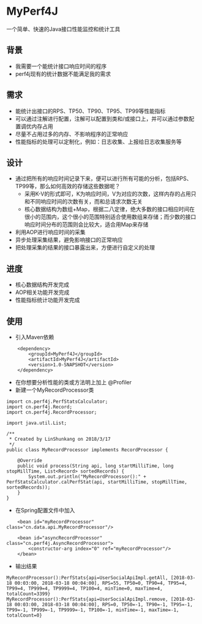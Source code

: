 # MyPerf4J
一个简单、快速的Java接口性能监控和统计工具

## 背景
* 我需要一个能统计接口响应时间的程序
* perf4j现有的统计数据不能满足我的需求

## 需求
* 能统计出接口的RPS、TP50、TP90、TP95、TP99等性能指标
* 可以通过注解进行配置，注解可以配置到类和/或接口上，并可以通过参数配置调优内存占用
* 尽量不占用过多的内存、不影响程序的正常响应
* 性能指标的处理可以定制化，例如：日志收集、上报给日志收集服务等

## 设计
* 通过把所有的响应时间记录下来，便可以进行所有可能的分析，包括RPS、TP99等，那么如何高效的存储这些数据呢？
    - 采用K-V的形式即可，K为响应时间，V为对应的次数，这样内存的占用只和不同响应时间的次数有关，而和总请求次数无关
    - 核心数据结构为数组+Map，根据二八定律，绝大多数的接口相应时间在很小的范围内，这个很小的范围特别适合使用数组来存储；而少数的接口响应时间分布的范围则会比较大，适合用Map来存储
* 利用AOP进行响应时间的采集
* 异步处理采集结果，避免影响接口的正常响应
* 把处理采集的结果的接口暴露出来，方便进行自定义的处理

## 进度
* 核心数据结构开发完成
* AOP相关功能开发完成
* 性能指标统计功能开发完成

## 使用
* 引入Maven依赖
```
    <dependency>
        <groupId>MyPerf4J</groupId>
        <artifactId>MyPerf4J</artifactId>
        <version>1.0-SNAPSHOT</version>
    </dependency>
```
* 在你想要分析性能的类或方法明上加上 @Profiler
* 新建一个MyRecordProcessor类
``` 
import cn.perf4j.PerfStatsCalculator;
import cn.perf4j.Record;
import cn.perf4j.RecordProcessor;

import java.util.List;

/**
 * Created by LinShunkang on 2018/3/17
 */
public class MyRecordProcessor implements RecordProcessor {

    @Override
    public void process(String api, long startMilliTime, long stopMillTime, List<Record> sortedRecords) {
        System.out.println("MyRecordProcessor():" + PerfStatsCalculator.calPerfStat(api, startMilliTime, stopMillTime, sortedRecords));
    }
}
```
* 在Spring配置文件中加入
```
    <bean id="myRecordProcessor" class="cn.data.api.MyRecordProcessor"/>

    <bean id="asyncRecordProcessor" class="cn.perf4j.AsyncRecordProcessor">
        <constructor-arg index="0" ref="myRecordProcessor"/>
    </bean>
```
* 输出结果
```
MyRecordProcessor():PerfStats{api=UserSocialApiImpl.getAll, [2018-03-18 00:03:00, 2018-03-18 00:04:00], RPS=55, TP50=0, TP90=4, TP95=4, TP99=4, TP999=4, TP9999=4, TP100=4, minTime=0, maxTime=4, totalCount=3399}
MyRecordProcessor():PerfStats{api=UserSocialApiImpl.remove, [2018-03-18 00:03:00, 2018-03-18 00:04:00], RPS=0, TP50=-1, TP90=-1, TP95=-1, TP99=-1, TP999=-1, TP9999=-1, TP100=-1, minTime=-1, maxTime=-1, totalCount=0}
```

